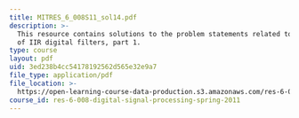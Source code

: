 ```yaml
---
title: MITRES_6_008S11_sol14.pdf
description: >-
  This resource contains solutions to the problem statements related to design
  of IIR digital filters, part 1.
type: course
layout: pdf
uid: 3ed238b4cc54178192562d565e32e9a7
file_type: application/pdf
file_location: >-
  https://open-learning-course-data-production.s3.amazonaws.com/res-6-008-digital-signal-processing-spring-2011/3ed238b4cc54178192562d565e32e9a7_MITRES_6_008S11_sol14.pdf
course_id: res-6-008-digital-signal-processing-spring-2011
---
```

